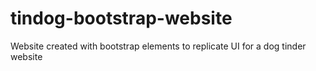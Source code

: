 # tindog-bootstrap-website
Website created with bootstrap elements to replicate UI for a dog tinder website
